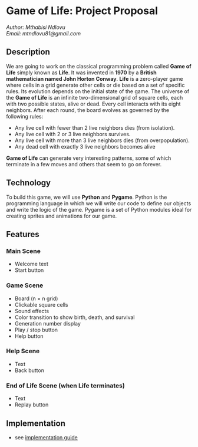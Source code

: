 # Game of Life: Project Proposal
_Author: Mthabisi Ndlovu_ <br>
_Email: mtndlovu81@gmail.com_ <br>

## Description

We are going to work on the classical programming problem called **Game of Life** simply known as **Life**. It was invented in **1970** by a **British mathematician named John Horton Conway**. **Life** is a zero-player game where cells in a grid generate other cells or die based on a set of specific rules. Its evolution depends on the initial state of the game. The universe of the **Game of Life** is an infinite two-dimensional grid of square cells, each with two possible states, alive or dead. Every cell interacts with its eight neighbors. After each round, the board evolves as governed by the following rules: 

 - Any live cell with fewer than 2 live neighbors dies (from isolation).
 - Any live cell with 2 or 3 live neighbors survives.
 - Any live cell with more than 3 live neighbors dies (from overpopulation).
 - Any dead cell with exactly 3 live neighbors becomes alive

**Game of Life** can generate very interesting patterns, some of which terminate in a few moves and others that seem to go on forever.

## Technology

To build this game, we will use **Python** and **Pygame**. Python is the programming language in which we will write our code to define our objects and write the logic of the game. Pygame is a set of Python modules ideal for creating sprites and animations for our game.

## Features

### Main Scene
 - Welcome text
 - Start button

### Game Scene
 - Board (n × n grid)
 - Clickable square cells
 - Sound effects
 - Color transition to show birth, death, and survival
 - Generation number display
 - Play / stop button
 - Help button

### Help Scene
 - Text
 - Back button

### End of Life Scene (when Life terminates)
 - Text
 - Replay button

## Implementation 
 - see [implementation guide](https://github.com/alu-rwa-prog-1/assignment-7-python_zen_cedric_mthabisi/blob/main/implementation_guide.md)
